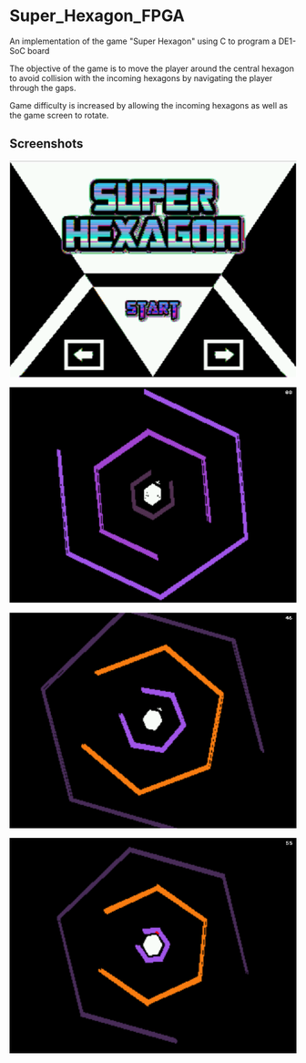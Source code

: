 # Super_Hexagon_FPGA
An implementation of the game "Super Hexagon" using C to program a DE1-SoC board

The objective of the game is to move the player around the central hexagon to avoid collision with the incoming hexagons by navigating the player through the gaps.

Game difficulty is increased by allowing the incoming hexagons as well as the game screen to rotate.

## Screenshots

![title_screenshot][title]

![gameplay_screenshot_1][gameplay1]

![gameplay_screenshot_2][gameplay2]

![defeat_screenshot][defeat]

[title]: https://github.com/Navash914/Super_Hexagon_FPGA/raw/master/screenshots/super_hexagon_title.png "Title"
[gameplay1]: https://github.com/Navash914/Super_Hexagon_FPGA/raw/master/screenshots/super_hexagon.png "Super Hexagon FPGA"
[gameplay2]: https://github.com/Navash914/Super_Hexagon_FPGA/raw/master/screenshots/super_hexagon2.png "Super Hexagon FPGA"
[defeat]: https://github.com/Navash914/Super_Hexagon_FPGA/raw/master/screenshots/super_hexagon_loss.png "Defeat"
